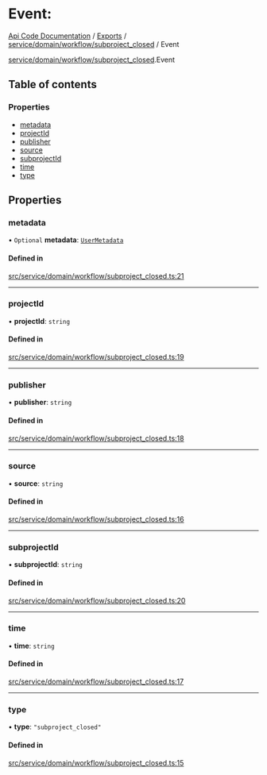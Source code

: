 # Event: 
 
[Api Code Documentation](../README.md) / [Exports](../modules.md) / [service/domain/workflow/subproject\_closed](../modules/service_domain_workflow_subproject_closed.md) / Event

[service/domain/workflow/subproject\_closed](../modules/service_domain_workflow_subproject_closed.md).Event

## Table of contents

### Properties

- [metadata](service_domain_workflow_subproject_closed.Event.md#metadata)
- [projectId](service_domain_workflow_subproject_closed.Event.md#projectid)
- [publisher](service_domain_workflow_subproject_closed.Event.md#publisher)
- [source](service_domain_workflow_subproject_closed.Event.md#source)
- [subprojectId](service_domain_workflow_subproject_closed.Event.md#subprojectid)
- [time](service_domain_workflow_subproject_closed.Event.md#time)
- [type](service_domain_workflow_subproject_closed.Event.md#type)

## Properties

### metadata

• `Optional` **metadata**: [`UserMetadata`](../modules/service_domain_metadata.md#usermetadata)

#### Defined in

[src/service/domain/workflow/subproject_closed.ts:21](https://github.com/openkfw/TruBudget/blob/086d599/api/src/service/domain/workflow/subproject_closed.ts#L21)

___

### projectId

• **projectId**: `string`

#### Defined in

[src/service/domain/workflow/subproject_closed.ts:19](https://github.com/openkfw/TruBudget/blob/086d599/api/src/service/domain/workflow/subproject_closed.ts#L19)

___

### publisher

• **publisher**: `string`

#### Defined in

[src/service/domain/workflow/subproject_closed.ts:18](https://github.com/openkfw/TruBudget/blob/086d599/api/src/service/domain/workflow/subproject_closed.ts#L18)

___

### source

• **source**: `string`

#### Defined in

[src/service/domain/workflow/subproject_closed.ts:16](https://github.com/openkfw/TruBudget/blob/086d599/api/src/service/domain/workflow/subproject_closed.ts#L16)

___

### subprojectId

• **subprojectId**: `string`

#### Defined in

[src/service/domain/workflow/subproject_closed.ts:20](https://github.com/openkfw/TruBudget/blob/086d599/api/src/service/domain/workflow/subproject_closed.ts#L20)

___

### time

• **time**: `string`

#### Defined in

[src/service/domain/workflow/subproject_closed.ts:17](https://github.com/openkfw/TruBudget/blob/086d599/api/src/service/domain/workflow/subproject_closed.ts#L17)

___

### type

• **type**: ``"subproject_closed"``

#### Defined in

[src/service/domain/workflow/subproject_closed.ts:15](https://github.com/openkfw/TruBudget/blob/086d599/api/src/service/domain/workflow/subproject_closed.ts#L15)
